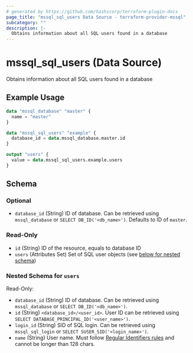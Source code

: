 ```yaml
---
# generated by https://github.com/hashicorp/terraform-plugin-docs
page_title: "mssql_sql_users Data Source - terraform-provider-mssql"
subcategory: ""
description: |-
  Obtains information about all SQL users found in a database
---
```


# mssql_sql_users (Data Source)

Obtains information about all SQL users found in a database

## Example Usage

```terraform
data "mssql_database" "master" {
  name = "master"
}

data "mssql_sql_users" "example" {
  database_id = data.mssql_database.master.id
}

output "users" {
  value = data.mssql_sql_users.example.users
}
```

<!-- schema generated by tfplugindocs -->
## Schema

### Optional

- `database_id` (String) ID of database. Can be retrieved using `mssql_database` or `SELECT DB_ID('<db_name>')`. Defaults to ID of `master`.

### Read-Only

- `id` (String) ID of the resource, equals to database ID
- `users` (Attributes Set) Set of SQL user objects (see [below for nested schema](#nestedatt--users))

<a id="nestedatt--users"></a>
### Nested Schema for `users`

Read-Only:

- `database_id` (String) ID of database. Can be retrieved using `mssql_database` or `SELECT DB_ID('<db_name>')`.
- `id` (String) `<database_id>/<user_id>`. User ID can be retrieved using `SELECT DATABASE_PRINCIPAL_ID('<user_name>')`.
- `login_id` (String) SID of SQL login. Can be retrieved using `mssql_sql_login` or `SELECT SUSER_SID('<login_name>')`.
- `name` (String) User name. Must follow [Regular Identifiers rules](https://docs.microsoft.com/en-us/sql/relational-databases/databases/database-identifiers#rules-for-regular-identifiers) and cannot be longer than 128 chars.


